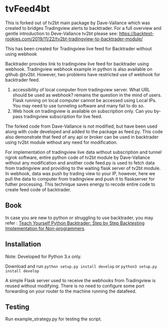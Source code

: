 # tvFeed4bt

This is forked out of tv2bt main package by Dave-Vallance which was created to bridges Tradingview alerts to backtrader. For a full overview and gentle introduction to Deve-Vallance tv2bt please see: https://backtest-rookies.com/2019/11/22/tv2bt-tradingview-to-backtrader-module/

This has been created for Tradingview live feed for Backtrader without using webhook

Backtrader provides link to tradingview live feed for backtrader using webhook. Tradingview webhook example in python is also available on github @tv2bt. However, two problems have restricted use of webhook for backtrader feed.
1. accessibility of local computer from tradingview server. What URL should be used as webhook? remains the question in the mind of users. Flask running on local computer cannot be accessed using Local IPs. You may need to use tunneling software and many fail to do so.
2. Web hook on tradingview is available on subscription only. Can you by-pass tradingview subscription for live feed.

The forked code from Dave-Vallance is not modified, but have been used along with code developed and added to the package as feed.py. This code also demonstrate that feed of any api or broker can be used in backtrader using tv2bt module without any need for modification.

For implementation of tradingview live data without subscription and tunnel ngrok software, entire python code of tv2bt module by Dave-Vallance without any modification and another code feed.py is used to fetch data from tradingview and providing to the waiting flask server of tv2bt module.
In webhook, data was push by trading view to your IP, however, here we pull the data to computer from tradingview and push it to flaskserver for futher processing. This technique saves energy to recode entire code to create feed code of backtrader.

## Book
In case you are new to python or struggling to use backtrader, you may refer : [Teach Yourself Python Backtrader: Step by Step Backtesting Implementation for Non-programmers](https://www.amazon.com/Teach-Yourself-Python-Backtrader-non-programmers/dp/B09RFYCJ3P).

## Installation
Note: Developed for Python 3.x only.

Download and run `python setup.py install develop` or `python3 setup.py install develop`

A simple Flask server used to receive the webhooks from Tradingview is reused without modifying. There is no need to configure some port forwarding on your router to the machine running the datafeed. 

## Testing  
Run example_strategy.py for testing the script. 
